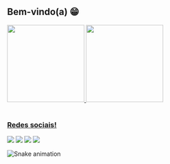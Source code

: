 ## Bem-vindo(a) 😁

 <div>
   <a href="https://github.com/lilian-paula">
   <img height="180em" src="https://github-readme-stats.vercel.app/api?username=lilian-paula"/>
   <img height="180em" src="https://github-readme-stats.vercel.app/api/top-langs/?username=lilian-paula&layout=compact&langs_count=6&theme=tokyonight"/>
</div>
 
 <br>
 
  ### Redes sociais!
 
<div> 
  <a href="https://instagram.com/devemdobro" target="_blank"><img src="https://img.shields.io/badge/-Instagram-%23E4405F?style=for-the-badge&logo=instagram&logoColor=white" target="_blank"></a>
 <a href="https://discord.gg/5DVhGKVf4h" target="_blank"><img src="https://img.shields.io/badge/Discord-7289DA?style=for-the-badge&logo=discord&logoColor=white" target="_blank"></a> 
  <a href = "mailto:lilian.gfp91@gmail.com"><img src="https://img.shields.io/badge/-Gmail-%23333?style=for-the-badge&logo=gmail&logoColor=white" target="_blank"></a>
  <a href="https://www.linkedin.com/in/ricardohdias" target="_blank"><img src="https://img.shields.io/badge/-LinkedIn-%230077B5?style=for-the-badge&logo=linkedin&logoColor=white" target="_blank"></a> 
 
  ![Snake animation](https://github.com/devemdobro/devemdobro/blob/output/github-contribution-grid-snake.svg)

</div>

